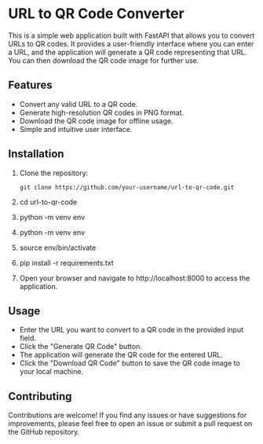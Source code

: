 

# URL to QR Code Converter

This is a simple web application built with FastAPI that allows you to convert URLs to QR codes. It provides a user-friendly interface where you can enter a URL, and the application will generate a QR code representing that URL. You can then download the QR code image for further use.

## Features

- Convert any valid URL to a QR code.
- Generate high-resolution QR codes in PNG format.
- Download the QR code image for offline usage.
- Simple and intuitive user interface.

## Installation

1. Clone the repository:

   ```shell
   git clone https://github.com/your-username/url-to-qr-code.git

2. cd url-to-qr-code
3. python -m venv env
4. python -m venv env
5. source env/bin/activate
6. pip install -r requirements.txt
7. Open your browser and navigate to http://localhost:8000 to access the application.

## Usage
- Enter the URL you want to convert to a QR code in the provided input field.
- Click the "Generate QR Code" button.
- The application will generate the QR code for the entered URL.
- Click the "Download QR Code" button to save the QR code image to your local machine.

## Contributing
Contributions are welcome! If you find any issues or have suggestions for improvements, please feel free to open an issue or submit a pull request on the GitHub repository.
